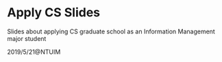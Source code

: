 # Apply CS Slides

Slides about applying CS graduate school as an Information Management major student

2019/5/21@NTUIM